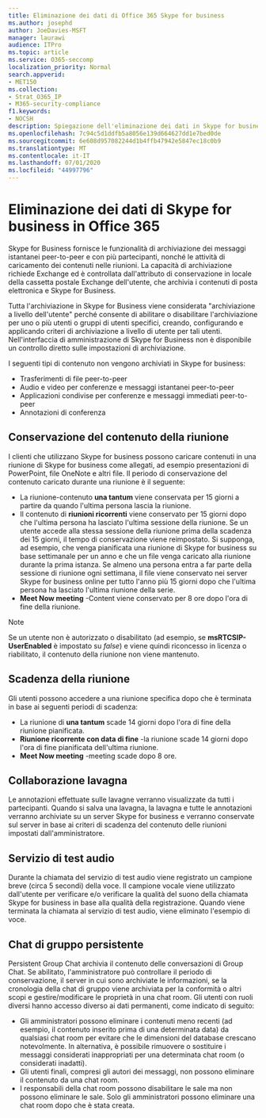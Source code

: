 ```yaml
---
title: Eliminazione dei dati di Office 365 Skype for business
ms.author: josephd
author: JoeDavies-MSFT
manager: laurawi
audience: ITPro
ms.topic: article
ms.service: O365-seccomp
localization_priority: Normal
search.appverid:
- MET150
ms.collection:
- Strat_O365_IP
- M365-security-compliance
f1.keywords:
- NOCSH
description: Spiegazione dell'eliminazione dei dati in Skype for business.
ms.openlocfilehash: 7c94c5d1ddfb5a8056e139d664627dd1e7bed0de
ms.sourcegitcommit: 6e608d957082244d1b4ffb47942e5847ec18c0b9
ms.translationtype: MT
ms.contentlocale: it-IT
ms.lasthandoff: 07/01/2020
ms.locfileid: "44997796"
---
```

# <a name="skype-for-business-data-deletion-in-office-365"></a>Eliminazione dei dati di Skype for business in Office 365

Skype for Business fornisce le funzionalità di archiviazione dei messaggi istantanei peer-to-peer e con più partecipanti, nonché le attività di caricamento dei contenuti nelle riunioni. La capacità di archiviazione richiede Exchange ed è controllata dall'attributo di conservazione in locale della cassetta postale Exchange dell'utente, che archivia i contenuti di posta elettronica e Skype for Business.

Tutta l'archiviazione in Skype for Business viene considerata "archiviazione a livello dell'utente" perché consente di abilitare o disabilitare l'archiviazione per uno o più utenti o gruppi di utenti specifici, creando, configurando e applicando criteri di archiviazione a livello di utente per tali utenti. Nell'interfaccia di amministrazione di Skype for Business non è disponibile un controllo diretto sulle impostazioni di archiviazione.

I seguenti tipi di contenuto non vengono archiviati in Skype for business:

- Trasferimenti di file peer-to-peer
- Audio e video per conferenze e messaggi istantanei peer-to-peer
- Applicazioni condivise per conferenze e messaggi immediati peer-to-peer
- Annotazioni di conferenza 

## <a name="meeting-content-retention"></a>Conservazione del contenuto della riunione

I clienti che utilizzano Skype for business possono caricare contenuti in una riunione di Skype for business come allegati, ad esempio presentazioni di PowerPoint, file OneNote e altri file. Il periodo di conservazione del contenuto caricato durante una riunione è il seguente:

- La riunione-contenuto **una tantum** viene conservata per 15 giorni a partire da quando l'ultima persona lascia la riunione.
- Il contenuto di **riunioni ricorrenti** viene conservato per 15 giorni dopo che l'ultima persona ha lasciato l'ultima sessione della riunione. Se un utente accede alla stessa sessione della riunione prima della scadenza dei 15 giorni, il tempo di conservazione viene reimpostato. Si supponga, ad esempio, che venga pianificata una riunione di Skype for business su base settimanale per un anno e che un file venga caricato alla riunione durante la prima istanza. Se almeno una persona entra a far parte della sessione di riunione ogni settimana, il file viene conservato nei server Skype for business online per tutto l'anno più 15 giorni dopo che l'ultima persona ha lasciato l'ultima riunione della serie.
- **Meet Now meeting** -Content viene conservato per 8 ore dopo l'ora di fine della riunione.

> [!NOTE]
> Se un utente non è autorizzato o disabilitato (ad esempio, se **msRTCSIP-UserEnabled** è impostato su *false*) e viene quindi riconcesso in licenza o riabilitato, il contenuto della riunione non viene mantenuto.

## <a name="meeting-expiration"></a>Scadenza della riunione

Gli utenti possono accedere a una riunione specifica dopo che è terminata in base ai seguenti periodi di scadenza:

- La riunione di **una tantum** scade 14 giorni dopo l'ora di fine della riunione pianificata.
- **Riunione ricorrente con data di fine** -la riunione scade 14 giorni dopo l'ora di fine pianificata dell'ultima riunione.
- **Meet Now meeting** -meeting scade dopo 8 ore.

## <a name="whiteboard-collaboration"></a>Collaborazione lavagna

Le annotazioni effettuate sulle lavagne verranno visualizzate da tutti i partecipanti. Quando si salva una lavagna, la lavagna e tutte le annotazioni verranno archiviate su un server Skype for business e verranno conservate sul server in base ai criteri di scadenza del contenuto delle riunioni impostati dall'amministratore.

## <a name="audio-test-service"></a>Servizio di test audio

Durante la chiamata del servizio di test audio viene registrato un campione breve (circa 5 secondi) della voce. Il campione vocale viene utilizzato dall'utente per verificare e/o verificare la qualità del suono della chiamata Skype for business in base alla qualità della registrazione. Quando viene terminata la chiamata al servizio di test audio, viene eliminato l'esempio di voce.

## <a name="persistent-group-chat"></a>Chat di gruppo persistente

Persistent Group Chat archivia il contenuto delle conversazioni di Group Chat. Se abilitato, l'amministratore può controllare il periodo di conservazione, il server in cui sono archiviate le informazioni, se la cronologia della chat di gruppo viene archiviata per la conformità o altri scopi e gestire/modificare le proprietà in una chat room. Gli utenti con ruoli diversi hanno accesso diverso ai dati permanenti, come indicato di seguito:

- Gli amministratori possono eliminare i contenuti meno recenti (ad esempio, il contenuto inserito prima di una determinata data) da qualsiasi chat room per evitare che le dimensioni del database crescano notevolmente. In alternativa, è possibile rimuovere o sostituire i messaggi considerati inappropriati per una determinata chat room (o considerati inadatti).
- Gli utenti finali, compresi gli autori dei messaggi, non possono eliminare il contenuto da una chat room.
- I responsabili della chat room possono disabilitare le sale ma non possono eliminare le sale. Solo gli amministratori possono eliminare una chat room dopo che è stata creata.